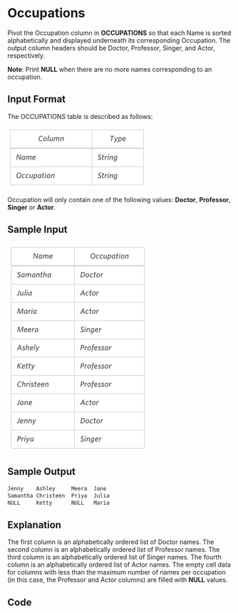 # Occupations

Pivot the Occupation column in **OCCUPATIONS** so that each Name is sorted alphabetically and displayed underneath its corresponding Occupation. The output column headers should be Doctor, Professor, Singer, and Actor, respectively.

**Note**: Print **NULL** when there are no more names corresponding to an occupation.

## Input Format

The OCCUPATIONS table is described as follows:

![Occupation Table](img/occupation_table.png)

Occupation will only contain one of the following values: **Doctor**, **Professor**, **Singer** or **Actor**.

## Sample Input

![Occupation Detail](img/occupation_detail.png)

## Sample Output

    Jenny    Ashley     Meera  Jane
    Samantha Christeen  Priya  Julia
    NULL     Ketty      NULL   Maria
## Explanation

The first column is an alphabetically ordered list of Doctor names.
The second column is an alphabetically ordered list of Professor names.
The third column is an alphabetically ordered list of Singer names.
The fourth column is an alphabetically ordered list of Actor names.
The empty cell data for columns with less than the maximum number of names per occupation (in this case, the Professor and Actor columns) are filled with **NULL** values.

## Code

```sql

```